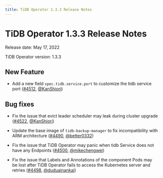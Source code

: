 ```yaml
---
title: TiDB Operator 1.3.3 Release Notes
---
```


# TiDB Operator 1.3.3 Release Notes

Release date: May 17, 2022

TiDB Operator version: 1.3.3

## New Feature

- Add a new field `spec.tidb.service.port` to customize the tidb service port ([#4512](https://github.com/pingcap/tidb-operator/pull/4512), [@KanShiori](https://github.com/KanShiori))

## Bug fixes

- Fix the issue that evict leader scheduler may leak during cluster upgrade ([#4522](https://github.com/pingcap/tidb-operator/pull/4522), [@KanShiori](https://github.com/KanShiori))

- Update the base image of `tidb-backup-manager` to fix incompatibility with ARM architecture ([#4490](https://github.com/pingcap/tidb-operator/pull/4490), [@better0332](https://github.com/better0332))

- Fix the issue that TiDB Operator may panic when tidb Service does not have any Endpoints ([#4500](https://github.com/pingcap/tidb-operator/pull/4500), [@mikechengwei](https://github.com/mikechengwei))

- Fix the issue that Labels and Annotations of the component Pods may be lost after TiDB Operator fails to access the Kubernetes server and retries ([#4498](https://github.com/pingcap/tidb-operator/pull/4498), [@duduainankai](https://github.com/duduainankai))
